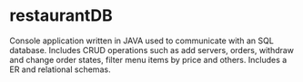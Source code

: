 # restaurantDB
Console application written in JAVA used to communicate with an SQL database. Includes CRUD operations such as add servers, orders, withdraw and change order states, filter menu items by price and others. Includes a ER and relational schemas. 
